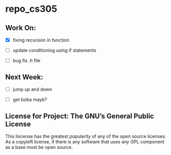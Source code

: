 # repo_cs305

## Work On: 

- [x] fixing recursion in function

- [ ] update conditioning using if statements

- [ ] bug fix .h file

## Next Week:
- [ ] jump up and down

- [ ] get boba mayb?



## License for Project: The GNU’s General Public License 

This liscense has the greatest popularity of any of the open source licenses. As a copyleft license, if there is any software that uses any GPL component as a base must be open source. 
